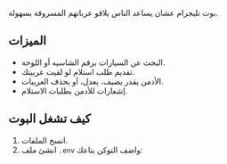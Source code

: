 بوت تليجرام عشان يساعد الناس يلاقو عرباتهم المسروقة بسهولة.

## الميزات
- البحث عن السيارات برقم الشاسيه أو اللوحة.
- تقديم طلب استلام لو لقيت عربيتك.
- الأدمن يقدر يضيف، يعدل، أو يحذف العربيات.
- إشعارات للأدمن بطلبات الاستلام.

## كيف تشغل البوت
1. انسخ الملفات.
2. انشئ ملف `.env` واضف التوكن بتاعك:
